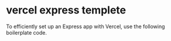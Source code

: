 # vercel express templete
To efficiently set up an Express app with Vercel, use the following boilerplate code.